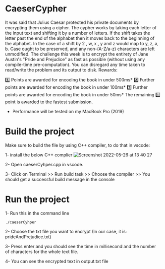 # CaeserCypher
It was said that Julius Caesar protected his private documents by encrypting them using a cipher. The cypher works by taking each letter of the input text and shifting it by a number of letters. If the shift takes the letter past the end of the alphabet then it moves back to the beginning of the alphabet. In the case of a shift by 2
, w, x , y and z would map to y, z, a, b.  Case ought to be preserved, and any non-(A-Z/a-z) characters are left unmodified.
The challenge this week is to encrypt the entirety of Jane Austin's "Pride and Prejudice" as fast as possible (without using any compile-time pre-computation). You can disregard any time taken to read/write the problem and its output to disk.
Rewards:

:five:  Points are awarded for encoding the book in under 500ms*
:two:  Further points are awarded for encoding the book in under 100ms*
:two:  Further points are awarded for encoding the book in under 50ms*
The remaining :one: point is awarded to the fastest submission.

* Performance will be tested on my MacBook Pro (2019)


# Build the project
Make sure to build the file by using C++ compiler, to do that in vscode:

1- install the below C++ complier
![Screenshot 2022-05-26 at 13 40 27](https://user-images.githubusercontent.com/82872249/170489499-ca05f224-2f19-4261-87ce-871df5a3023f.png)

2- Open caeserCyhper.cpp in vscode.

3- Click on Terminal >> Run build task >> Choose the compiler >> You should get a successful build message in the console


# Run the project
1- Run this in the command line 
```
./caeserCyhper
```

2- Choose the txt file you want to encrypt (In our case, it is: prideAndPrejudice.txt)

3- Press enter and you should see the time in millisecond and the number of characters for the whole text file.

4- You can see the encrypted text in output.txt file
